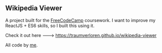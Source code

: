 ## Wikipedia Viewer

A project built for the [FreeCodeCamp](http://www.freecodecamp.com/) coursework.  I want to improve my ReactJS + ES6 skills, so I built this using it.

Check it out here ---> https://traumverloren.github.io/wikipedia-viewer

All code by [me](https://traumverloren.github.io).
